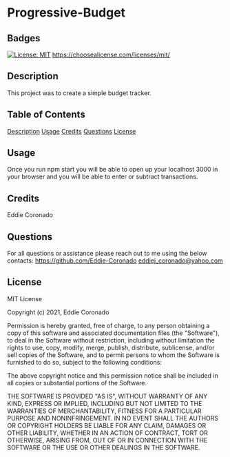 

# Progressive-Budget

## Badges
[![License: MIT](https://img.shields.io/badge/License-MIT-yellow.svg)](https://opensource.org/licenses/MIT)
https://choosealicense.com/licenses/mit/

## Description
This project was to create a simple budget tracker. 

## Table of Contents
[Description](#description)
[Usage](#usage)
[Credits](#credits)
[Questions](#questions)
[License](#license)

## Usage
Once you run npm start you will be able to open up your localhost 3000 in your browser and you will be able to enter or subtract transactions.

## Credits
Eddie Coronado

## Questions
For all questions or assistance please reach out to me using the below contacts:
https://github.com/Eddie-Coronado
eddiej_coronado@yahoo.com

## License
MIT License

  Copyright (c) 2021, Eddie Coronado
  
  Permission is hereby granted, free of charge, to any person obtaining a copy
  of this software and associated documentation files (the "Software"), to deal
  in the Software without restriction, including without limitation the rights
  to use, copy, modify, merge, publish, distribute, sublicense, and/or sell
  copies of the Software, and to permit persons to whom the Software is
  furnished to do so, subject to the following conditions:
  
  The above copyright notice and this permission notice shall be included in all
  copies or substantial portions of the Software.
  
  THE SOFTWARE IS PROVIDED "AS IS", WITHOUT WARRANTY OF ANY KIND, EXPRESS OR
  IMPLIED, INCLUDING BUT NOT LIMITED TO THE WARRANTIES OF MERCHANTABILITY,
  FITNESS FOR A PARTICULAR PURPOSE AND NONINFRINGEMENT. IN NO EVENT SHALL THE
  AUTHORS OR COPYRIGHT HOLDERS BE LIABLE FOR ANY CLAIM, DAMAGES OR OTHER
  LIABILITY, WHETHER IN AN ACTION OF CONTRACT, TORT OR OTHERWISE, ARISING FROM,
  OUT OF OR IN CONNECTION WITH THE SOFTWARE OR THE USE OR OTHER DEALINGS IN THE
  SOFTWARE.

